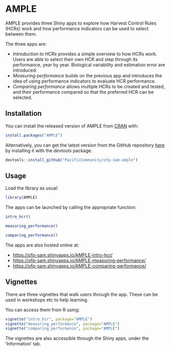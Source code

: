 
<!-- README.md is generated from README.Rmd. Please edit that file -->

# AMPLE

<!-- badges: start -->
<!-- badges: end -->

AMPLE provides three Shiny apps to explore how Harvest Control Rules
(HCRs) work and how performance indicators can be used to select between
them.

The three apps are:

- *Introduction to HCRs* provides a simple overview to how HCRs work.
  Users are able to select their own HCR and step through its
  performance, year by year. Biological variability and estimation error
  are introduced.
- *Measuring performance* builds on the previous app and introduces the
  idea of using performance indicators to evaluate HCR performance.
- *Comparing performance* allows multiple HCRs to be created and tested,
  and their performance compared so that the preferred HCR can be
  selected.

## Installation

You can install the released version of AMPLE from
[CRAN](https://CRAN.R-project.org) with:

``` r
install.packages("AMPLE")
```

Alternatively, you can get the latest version from the GitHub repository
[here](https://github.com/PacificCommunity/ofp-sam-ample//) by
installing it with the *devtools* package.

``` r
devtools::install_github("PacificCommunity/ofp-sam-ample")
```

## Usage

Load the library as usual:

``` r
library(AMPLE)
```

The apps can be launched by calling the appropriate function:

``` r
intro_hcr()
```

``` r
measuring_performance()
```

``` r
comparing_performance()
```

The apps are also hosted online at:

- <https://ofp-sam.shinyapps.io/AMPLE-intro-hcr/>
- <https://ofp-sam.shinyapps.io/AMPLE-measuring-performance/>
- <https://ofp-sam.shinyapps.io/AMPLE-comparing-performance/>

## Vignettes

There are three vignettes that walk users through the app. These can be
used in workshops etc to help learning.

You can access them from R using:

``` r
vignette("intro_hcr", package="AMPLE")
vignette("measuring_performance", package="AMPLE")
vignette("comparing_performance", package="AMPLE")
```

The vignettes are also accessible through the Shiny apps, under the
‘Information’ tab.
